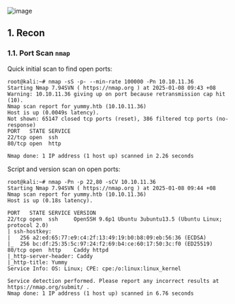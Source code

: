 ![image](https://github.com/user-attachments/assets/abfb1789-0846-443a-bd89-64da26241e02)


## 1. Recon

### 1.1. Port Scan `nmap`

Quick initial scan to find open ports:

```console
root@kali:~# nmap -sS -p- --min-rate 100000 -Pn 10.10.11.36
Starting Nmap 7.94SVN ( https://nmap.org ) at 2025-01-08 09:43 +08
Warning: 10.10.11.36 giving up on port because retransmission cap hit (10).
Nmap scan report for yummy.htb (10.10.11.36)
Host is up (0.0049s latency).
Not shown: 65147 closed tcp ports (reset), 386 filtered tcp ports (no-response)
PORT   STATE SERVICE
22/tcp open  ssh
80/tcp open  http

Nmap done: 1 IP address (1 host up) scanned in 2.26 seconds
```

Script and version scan on open ports:

```console
root@kali:~# nmap -Pn -p 22,80 -sCV 10.10.11.36
Starting Nmap 7.94SVN ( https://nmap.org ) at 2025-01-08 09:44 +08
Nmap scan report for yummy.htb (10.10.11.36)
Host is up (0.18s latency).

PORT   STATE SERVICE VERSION
22/tcp open  ssh     OpenSSH 9.6p1 Ubuntu 3ubuntu13.5 (Ubuntu Linux; protocol 2.0)
| ssh-hostkey:
|   256 a2:ed:65:77:e9:c4:2f:13:49:19:b0:b8:09:eb:56:36 (ECDSA)
|_  256 bc:df:25:35:5c:97:24:f2:69:b4:ce:60:17:50:3c:f0 (ED25519)
80/tcp open  http    Caddy httpd
|_http-server-header: Caddy
|_http-title: Yummy
Service Info: OS: Linux; CPE: cpe:/o:linux:linux_kernel

Service detection performed. Please report any incorrect results at https://nmap.org/submit/ .
Nmap done: 1 IP address (1 host up) scanned in 6.76 seconds
```
